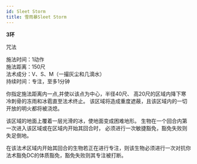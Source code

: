 ```yaml
---
id: Sleet Storm
title: 雪雨暴Sleet Storm
---
```


**3环**

咒法

施法时间：1动作  
施法距离：150尺  
法术成分：V、S、M（一撮灰尘和几滴水）  
持续时间：专注，至多1分钟  


你指定施法距离内一点,并使以该点为中心，半径40尺、
高20尺的区域内降下寒冷刺骨的冻雨和冰雹直至法术终止。
该区域将造成重度遮蔽，且该区域内的一切开放的明火都将被浇熄。


该区域的地面上覆着一层光滑的冰，使地面变成困难地形。
生物在一个回合内第一次进入该区域或在区域内开始其回合时，
必须进行一次敏捷豁免，豁免失败则失足倒地。


在该法术区域内开始其回合的生物若正在进行专注，则该生物必须进行一次对抗你法术豁免DC的体质豁免，豁免失败则其专注被打断。
